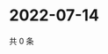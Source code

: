 # 2022-07-14

共 0 条

<!-- BEGIN WEIBO -->
<!-- 最后更新时间 Thu Jul 14 2022 22:06:48 GMT+0800 (China Standard Time) -->

<!-- END WEIBO -->
